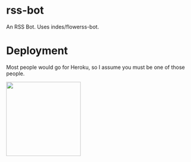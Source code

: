 # rss-bot
An RSS Bot. Uses indes/flowerss-bot.

# Deployment
Most people would go for Heroku, so I assume you must be one of those people.

<p><a href="https://heroku.com/deploy"> <img src="https://img.shields.io/badge/Deploy%20To%20Heroku-blueviolet?style=for-the-badge&logo=heroku" width="200""/></a></p>

